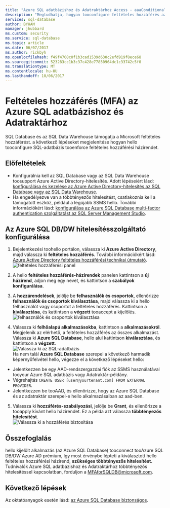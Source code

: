```yaml
---
title: "Azure SQL adatbázishoz és Adatraktárhoz Access - aaaConditional |} Microsoft Doc"
description: "Megtudhatja, hogyan tooconfigure feltételes hozzáférés az Azure SQL adatbázishoz és Adatraktárhoz."
services: sql-database
author: BYHAM
manager: jhubbard
ms.custom: security
ms.service: sql-database
ms.topic: article
ms.date: 06/07/2017
ms.author: rickbyh
ms.openlocfilehash: f49f4708c0f1b3cad1539d630c2efd919f8ece68
ms.sourcegitcommit: 523283cc1b3c37c428e77850964dc1c33742c5f0
ms.translationtype: MT
ms.contentlocale: hu-HU
ms.lasthandoff: 10/06/2017
---
```

# <a name="conditional-access-mfa-with-azure-sql-database-and-data-warehouse"></a>Feltételes hozzáférés (MFA) az Azure SQL adatbázishoz és Adatraktárhoz  

SQL Database és az SQL Data Warehouse támogatja a Microsoft feltételes hozzáférést. a következő lépéseket megjelenítése hogyan hello tooconfigure SQL-adatbázis tooenforce feltételes hozzáférési házirendet.  

## <a name="prerequisites"></a>Előfeltételek  
- Konfigurálnia kell az SQL Database vagy az SQL Data Warehouse toosupport Azure Active Directory-hitelesítés. Adott lépéseiért lásd: [konfigurálása és kezelése az Azure Active Directory-hitelesítés az SQL Database vagy az SQL Data Warehouse](sql-database-aad-authentication-configure.md).  
- Ha engedélyezve van a többtényezős hitelesítést, csatlakoznia kell a támogatott eszköz, például a legújabb SSMS hello. További információkért lásd: [konfigurálása az Azure SQL Database multi-factor authentication szolgáltatást az SQL Server Management Studio](sql-database-ssms-mfa-authentication-configure.md).  

## <a name="configure-ca-for-azure-sql-dbdw"></a>Az Azure SQL DB/DW hitelesítésszolgáltató konfigurálása  
1.  Bejelentkezési toohello portálon, válassza ki **Azure Active Directory**, majd válassza ki **feltételes hozzáférés**. További információkért lásd: [Azure Active Directory feltételes hozzáférési technikai útmutató](https://docs.microsoft.com/en-us/azure/active-directory/active-directory-conditional-access-technical-reference).  
  ![feltételes hozzáférési panel](./media/sql-database-conditional-access/conditional-access-blade.png) 
     
2.  A hello **feltételes hozzáférés-házirendek** panelen kattintson a **új házirend**, adjon meg egy nevet, és kattintson a **szabályok konfigurálása**.  
3.  A **hozzárendelések**, jelölje be **felhasználók és csoportok**, ellenőrizze **felhasználók és csoportok kiválasztása**, majd válassza ki a hello felhasználót vagy csoportot a feltételes hozzáférés. Kattintson a **kiválasztása**, és kattintson a **végzett** tooaccept a kijelölés.  
  ![felhasználók és csoportok kiválasztása](./media/sql-database-conditional-access/select-users-and-groups.png)  

4.  Válassza ki **felhőalapú alkalmazásokba**, kattintson a **alkalmazásokról**. Megjelenik az elérhető, a feltételes hozzáférés az összes alkalmazást. Válassza ki **Azure SQL Database**, hello alul kattintson **kiválasztása**, és kattintson a **végzett**.  
  ![Válassza ki az SQL-adatbázis](./media/sql-database-conditional-access/select-sql-database.png)  
  Ha nem talál **Azure SQL Database** szerepel a következő harmadik képernyőfelvétel hello, végezze el a következő lépéseket hello:   
  - Jelentkezzen be egy AAD-rendszergazdai fiók az SSMS használatával tooyour Azure SQL adatbázis vagy Adatraktár-példány.  
  - Végrehajtás `CREATE USER [user@yourtenant.com] FROM EXTERNAL PROVIDER`.  
  - Jelentkezzen be tooAAD, és ellenőrizze, hogy az Azure SQL Database és az adatraktár szerepel-e hello alkalmazásaiban az aad-ben.  

5.  Válassza ki **hozzáférés-szabályozási**, jelölje be **Grant**, és ellenőrizze a tooapply kívánt hello házirendet. Ez a példa azt válassza **többtényezős hitelesítést**.  
  ![Válassza ki a hozzáférés biztosítása](./media/sql-database-conditional-access/grant-access.png)  

## <a name="summary"></a>Összefoglalás  
hello kijelölt alkalmazás (az Azure SQL Database) tooconnect tooAzure SQL DB/DW Azure AD prémium, így most érvénybe lépteti a kiválasztott hello feltételes hozzáférési házirend, **szükséges többtényezős hitelesítést.**  
Tudnivalók Azure SQL adatbázishoz és Adatraktárhoz többtényezős hitelesítéssel kapcsolatban, forduljon a MFAforSQLDB@microsoft.com.  

## <a name="next-steps"></a>Következő lépések  

Az oktatóanyagok esetén lásd: [az Azure SQL Database biztonságos](sql-database-security-tutorial.md).
